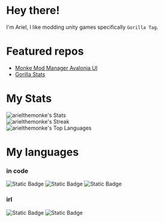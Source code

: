 # Hey there!
I'm Ariel, I like modding unity games specifically `Gorilla Tag`.

# Featured repos
- [Monke Mod Manager Avalonia UI](https://github.com/arielthemonke/MonkeModManager)
- [Gorilla Stats](https://github.com/arielthemonke/GorillaStats)

# My Stats
![arielthemonke's Stats](https://github-readme-stats.vercel.app/api?username=arielthemonke&theme=blueberry&show_icons=true&hide_border=false&count_private=true)<br/>
![arielthemonke's Streak](https://github-readme-streak-stats.herokuapp.com/?user=arielthemonke&theme=blueberry&hide_border=false)<br/>
![arielthemonke's Top Languages](https://github-readme-stats.vercel.app/api/top-langs/?username=arielthemonke&theme=blueberry&show_icons=true&hide_border=false&layout=compact)<br/>

# My languages
### in code
![Static Badge](https://img.shields.io/badge/C%23-blue)
![Static Badge](https://img.shields.io/badge/.NET-blue?logo=dotnet)
![Static Badge](https://img.shields.io/badge/Python-black?logo=python)
### irl
![Static Badge](https://img.shields.io/badge/Hebrew-blue)
![Static Badge](https://img.shields.io/badge/English-red)
